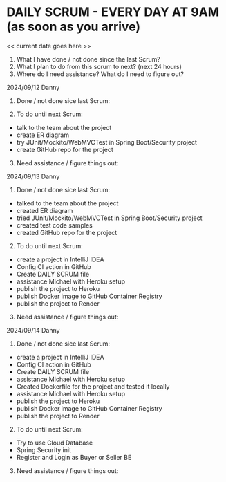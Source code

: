 # DAILY SCRUM - EVERY DAY AT 9AM (as soon as you arrive)

<< current date goes here >>

1. What I have done / not done since the last Scrum?
2. What I plan to do from this scrum to next? (next 24 hours)
3. Where do I need assistance? What do I need to figure out?

2024/09/12 Danny

1. Done / not done sice last Scrum:
   
2. To do until next Scrum:
- talk to the team about the project
- create ER diagram
- try JUnit/Mockito/WebMVCTest in Spring Boot/Security project
- create GitHub repo for the project

3. Need assistance / figure things out:
   

2024/09/13 Danny

1. Done / not done sice last Scrum:
- talked to the team about the project
- created ER diagram
- tried JUnit/Mockito/WebMVCTest in Spring Boot/Security project
- created test code samples
- created GitHub repo for the project
2. To do until next Scrum:
- create a project in IntelliJ IDEA
- Config CI action in GitHub
- Create DAILY SCRUM file
- assistance Michael with Heroku setup
- publish the project to Heroku
- publish Docker image to GitHub Container Registry
- publish the project to Render
3. Need assistance / figure things out:



2024/09/14 Danny
1. Done / not done sice last Scrum:
- create a project in IntelliJ IDEA
- Config CI action in GitHub
- Create DAILY SCRUM file
- assistance Michael with Heroku setup
- Created Dockerfile for the project and tested it locally
- assistance Michael with Heroku setup
- publish the project to Heroku
- publish Docker image to GitHub Container Registry
- publish the project to Render
2. To do until next Scrum:
- Try to use Cloud Database
- Spring Security init
- Register and Login as Buyer or Seller BE
3. Need assistance / figure things out:

